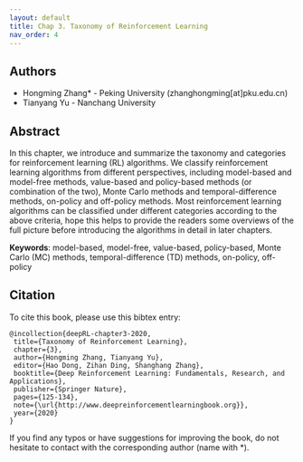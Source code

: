 ```yaml
---
layout: default
title: Chap 3. Taxonomy of Reinforcement Learning
nav_order: 4
---
```


## Authors

- Hongming Zhang* - Peking University (zhanghongming[at]pku.edu.cn)
- Tianyang Yu - Nanchang University

## Abstract

In this chapter, we introduce and summarize the taxonomy and categories for reinforcement learning (RL) algorithms. We classify reinforcement learning algorithms from different perspectives, including model-based and model-free methods, value-based and policy-based methods (or combination of the two), Monte Carlo methods and temporal-difference methods, on-policy and off-policy methods. Most reinforcement learning algorithms can be classified under different categories according to the above criteria, hope this helps to provide the readers some overviews of the full picture before introducing the algorithms in detail in later chapters. 

**Keywords**: model-based, model-free, value-based, policy-based, Monte Carlo (MC) methods, temporal-difference (TD) methods, on-policy, off-policy

## Citation

To cite this book, please use this bibtex entry:

```
@incollection{deepRL-chapter3-2020,
 title={Taxonomy of Reinforcement Learning},
 chapter={3},
 author={Hongming Zhang, Tianyang Yu},
 editor={Hao Dong, Zihan Ding, Shanghang Zhang},
 booktitle={Deep Reinforcement Learning: Fundamentals, Research, and Applications},
 publisher={Springer Nature},
 pages={125-134},
 note={\url{http://www.deepreinforcementlearningbook.org}},
 year={2020}
}
```





If you find any typos or have suggestions for improving the book, do not hesitate to contact with the corresponding author (name with *).